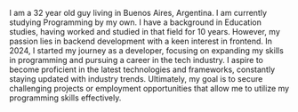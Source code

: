 I am a 32 year old guy living in Buenos Aires, Argentina. I am currently studying Programming by my own. I have a background in Education studies, having worked and studied in that field for 10 years. However, my passion lies in backend development with a keen interest in frontend. In 2024, I started my journey as a developer, focusing on expanding my skills in programming and pursuing a career in the tech industry. I aspire to become proficient in the latest technologies and frameworks, constantly staying updated with industry trends. Ultimately, my goal is to secure challenging projects or employment opportunities that allow me to utilize my programming skills effectively.
